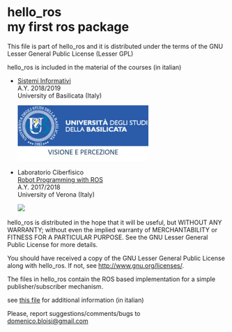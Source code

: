 # hello_ros<br>my first ros package

This file is part of hello_ros and it is distributed under the terms of the
GNU Lesser General Public License (Lesser GPL)

hello_ros is included in the material of the courses (in italian)<br>
- [Sistemi Informativi](https://dbloisi.github.io/corsi/sistemi-informativi.html)<br>
  A.Y. 2018/2019<br>
  University of Basilicata (Italy)
  
  <img src="images/visione-e-percezione-unibas.jpg" width="300" />
  <!--
  ![sistemi informativi unibas](images/visione-e-percezione-unibas.jpg =250x)
  -->
- Laboratorio Ciberfisico<br>
  [Robot Programming with ROS](http://profs.scienze.univr.it/~bloisi/corsi/ciberfisico.html)<br>
  A.Y. 2017/2018<br>
  University of Verona (Italy)

  <img src="images/cyberphysical-lab.jpg.jpg" width="300" />
  <!--
  ![laboratorio ciberfisico](images/cyberphysical-lab.jpg =250x)
  -->
  
hello_ros is distributed in the hope that it will be useful,
but WITHOUT ANY WARRANTY; without even the implied warranty of
MERCHANTABILITY or FITNESS FOR A PARTICULAR PURPOSE.  See the
GNU Lesser General Public License for more details.

You should have received a copy of the GNU Lesser General Public License
along with hello_ros.  If not, see <http://www.gnu.org/licenses/>.

The files in hello_ros contain the ROS based implementation for
a simple publisher/subscriber mechanism.

see [this file](hello-ros.pdf) for additional information (in italian)

 
Please, report suggestions/comments/bugs to<br>
domenico.bloisi@gmail.com
